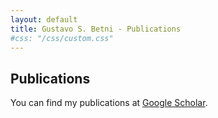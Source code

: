 ```yaml
---
layout: default
title: Gustavo S. Betni - Publications
#css: "/css/custom.css"
---
```

<div class="container font-16">
  <h2>Publications</h2>

You can find my publications at [Google Scholar](https://scholar.google.ca/citations?user=ap6nTY0AAAAJ&hl=en).
